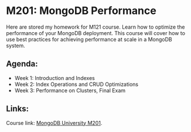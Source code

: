 # M201: MongoDB Performance

Here are stored my homework for M121 course.
Learn how to optimize the performance of your MongoDB deployment. This course will cover how to use best practices for achieving performance at scale in a MongoDB system.
## Agenda:
 * Week 1: Introduction and Indexes
 * Week 2: Index Operations and CRUD Optimizations
 * Week 3: Performance on Clusters, Final Exam

## Links:
Course link: [MongoDB University M201](https://university.mongodb.com/courses/M201/about).